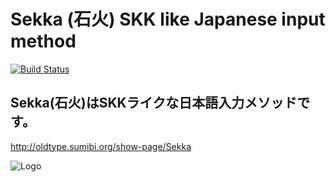 # Sekka (石火) SKK like Japanese input method

 [![Build Status](https://secure.travis-ci.org/kiyoka/sekka.png)](http://travis-ci.org/kiyoka/sekka)

##  Sekka(石火)はSKKライクな日本語入力メソッドです。
 <http://oldtype.sumibi.org/show-page/Sekka>

 ![Logo]( http://dl.dropbox.com/u/3870066/blog/iStock_000016378483XSmall.jpg )
